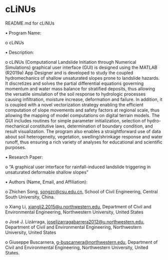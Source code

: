 # cLiNUs
README.md for cLiNUs

•	Program Name:

  o	cLiNUs

•	Description:

  o	cLiNUs (Computational Landslide Initiation through Numerical Simulations) graphical user interface (GUI) is designed using the MATLAB (R2019a) App Designer and is developed to study the coupled hydromechanics of shallow unsaturated slopes prone to landslide hazards. It discretizes and solves the partial differential equations governing momentum and water mass balance for stratified deposits, thus allowing the versatile simulation of the soil response to hydrologic processes causing infiltration, moisture increase, deformation and failure. In addition, it is coupled with a novel vectorization strategy enabling the efficient computation of slope movements and safety factors at regional scale, thus allowing the mapping of model computations on digital terrain models. The GUI includes routines for simple parameter initialization, selection of hydro-mechanical constitutive laws, determination of boundary condition, and result visualization. The program also enables a straightforward use of data about soil heterogeneity, vegetation, swelling/shrinkage response and water runoff, thus ensuring a rich variety of analyses for educational and scientific purposes.

•	Research Paper:

  o	“A graphical user interface for rainfall-induced landslide triggering in unsaturated deformable shallow slopes”

•	Authors (Name, Email, and Affiliation): 

  o	Zhichen Song, songzc@csu.edu.cn, School of Civil Engineering, Central South University, China.

  o	Xiang Li, xiangli2.2015@u.northwestern.edu, Department of Civil and Environmental Engineering, Northwestern University, United States

  o	José J. Lizárraga, joselizarragabarrera2012@u.northwestern.edu, Department of Civil and Environmental Engineering, Northwestern University, United States

  o	Giuseppe Buscarnera, g-buscarnera@northwestern.edu, Department of Civil and Environmental Engineering, Northwestern University, United States.


